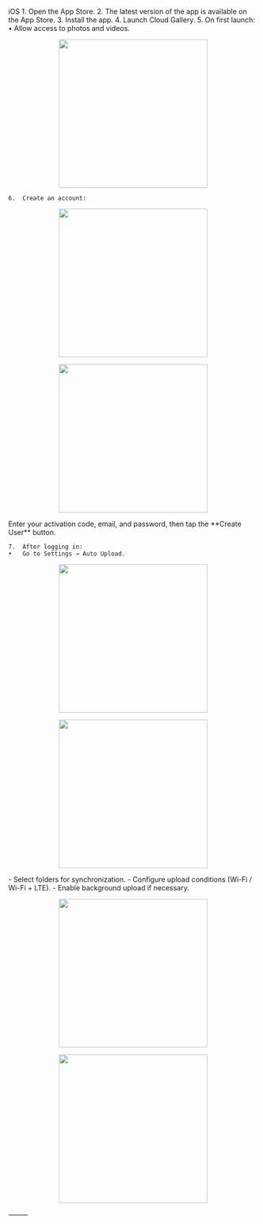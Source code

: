 iOS
	1.	Open the App Store.
	2.	The latest version of the app is available on the App Store.
	3.	Install the app.
	4.	Launch Cloud Gallery.
	5.	On first launch:
	•	Allow access to photos and videos.

<p align="center"><img src="/ru/photo ios.png" width="300"></p> 


	6.	Create an account:

<p align="center"><img src="/ru/telegram-cloud-photo-size-2-5244773174795696179-y.jpg" width="300"></p> 
<p align="center"><img src="/ru/telegram-cloud-photo-size-2-5244773174795696181-y.jpg" width="300"></p> 
Enter your activation code, email, and password, then tap the **Create User** button.


	7.	After logging in:
	•	Go to Settings → Auto Upload.

<p align="center"><img src="/ru/2025-08-11 12.49.39.jpg" width="300"></p> 
<p align="center"><img src="/ru/2025-08-11 12.51.40.jpg" width="300"></p> 
- Select folders for synchronization.
- Configure upload conditions (Wi-Fi / Wi-Fi + LTE).
- Enable background upload if necessary.
<p align="center"><img src="/ru/2025-08-11 12.53.14.jpg" width="300"></p> 
<p align="center"><img src="/ru/2025-08-11 12.53.24.jpg" width="300"></p> 

⸻
